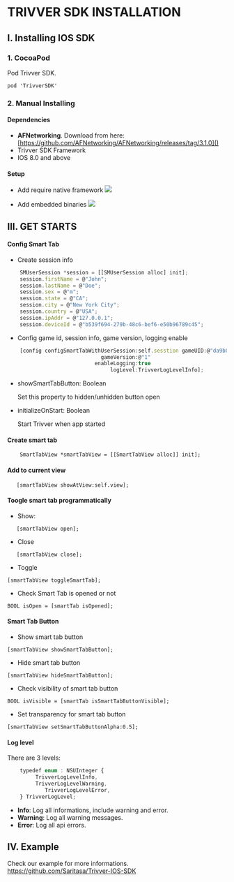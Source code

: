 # TRIVVER SDK INSTALLATION
## I. Installing IOS SDK

### 1. CocoaPod
Pod Trivver SDK.

`pod 'TrivverSDK'`

### 2. Manual Installing
#### Dependencies
* **AFNetworking**. Download from here: 
[https://github.com/AFNetworking/AFNetworking/releases/tag/3.1.0]()
* Trivver SDK Framework
* IOS 8.0 and above

#### Setup
* Add require native framework
![](images/2.png)

* Add embedded binaries
![](images/3.png)

## III. GET STARTS
#### Config Smart Tab
* Create session info

```javascript
    SMUserSession *session = [[SMUserSession alloc] init];
    session.firstName = @"John";
    session.lastName = @"Doe";
    session.sex = @"m";
    session.state = @"CA";
    session.city = @"New York City";
    session.country = @"USA";
    session.ipAddr = @"127.0.0.1";
    session.deviceId = @"b539f694-279b-48c6-bef6-e50b96789c45";
```
* Config game id, session info, game version, logging enable

```javascript
    [config configSmartTabWithUserSession:self.sesstion gameUID:@"da9b8884-38d1-42b1-9185-07e9e7c0afc0"
                              gameVersion:@"1"
                            enableLogging:true
                                 logLevel:TrivverLogLevelInfo];
```

* showSmartTabButton: Boolean

	Set this property to hidden/unhidden button open
	
* initializeOnStart: Boolean

	Start Trivver when app started

#### Create smart tab
`    SmartTabView *smartTabView = [[SmartTabView alloc]] init];`
#### Add to current view
`   [smartTabView showAtView:self.view];`
#### Toogle smart tab programmatically
* Show:

`   [smartTabView open];`

* Close

`   [smartTabView close];`

* Toggle

`[smartTabView toggleSmartTab];`


* Check Smart Tab is opened or not

`BOOL isOpen = [smartTab isOpened];`

#### Smart Tab Button

* Show smart tab button

`[smartTabView showSmartTabButton];`

* Hide smart tab button

`[smartTabView hideSmartTabButton];`

* Check visibility of smart tab button

`BOOL isVisible = [smartTab isSmartTabButtonVisible];`

* Set transparency for smart tab button

`[smartTabView setSmartTabButtonAlpha:0.5];`


#### Log level
There are 3 levels:

```javascript
	typedef enum : NSUInteger {
   		 TrivverLogLevelInfo,
   		 TrivverLogLevelWarning,
    		TrivverLogLevelError,
	} TrivverLogLevel;
```
* **Info**: Log all informations, include warning and error.
* **Warning**: Log all warning messages.
* **Error**: Log all api errors.

## IV. Example
Check our example for more informations.
https://github.com/Saritasa/Trivver-IOS-SDK
